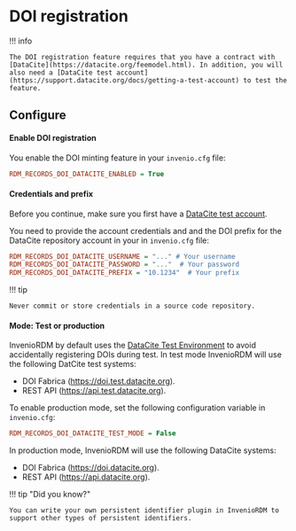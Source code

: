 # DOI registration

!!! info

    The DOI registration feature requires that you have a contract with [DataCite](https://datacite.org/feemodel.html). In addition, you will also need a [DataCite test account](https://support.datacite.org/docs/getting-a-test-account) to test the feature.

## Configure

#### Enable DOI registration

You enable the DOI minting feature in your ``invenio.cfg`` file:

```cfg
RDM_RECORDS_DOI_DATACITE_ENABLED = True
```

#### Credentials and prefix

Before you continue, make sure you first have a [DataCite test account](https://support.datacite.org/docs/getting-a-test-account).

You need to provide the account credentials and and the DOI prefix for the DataCite repository account in your  in ``invenio.cfg`` file:

```cfg
RDM_RECORDS_DOI_DATACITE_USERNAME = "..." # Your username
RDM_RECORDS_DOI_DATACITE_PASSWORD = "..."  # Your password
RDM_RECORDS_DOI_DATACITE_PREFIX = "10.1234"  # Your prefix
```

!!! tip

    Never commit or store credentials in a source code repository.

#### Mode: Test or production

InvenioRDM by default uses the [DataCite Test Environment](https://support.datacite.org/docs/testing-guide) to avoid accidentally
registering DOIs during test. In test mode InvenioRDM will use the following DatCite test systems:

- DOI Fabrica (https://doi.test.datacite.org).
- REST API (https://api.test.datacite.org).

To enable production mode, set the following configuration variable in ``invenio.cfg``:

```cfg
RDM_RECORDS_DOI_DATACITE_TEST_MODE = False
```

In production mode, InvenioRDM will use the following DataCite systems:

- DOI Fabrica (https://doi.datacite.org).
- REST API (https://api.datacite.org).


!!! tip "Did you know?"

    You can write your own persistent identifier plugin in InvenioRDM to support other types of persistent identifiers.
